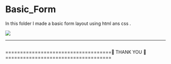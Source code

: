 # Basic_Form
In this folder I made a basic form layout using html ans css . 

![](https://github.com/Shubham-Yadav003/FRONT_END/new/main/Basic_Form)
<hr>
<img src="file:///C:/Users/90262/Desktop/html_css_practice/Basic_Form/Project1.html" alt="">

====================================🙏 THANK YOU 🙏====================================
